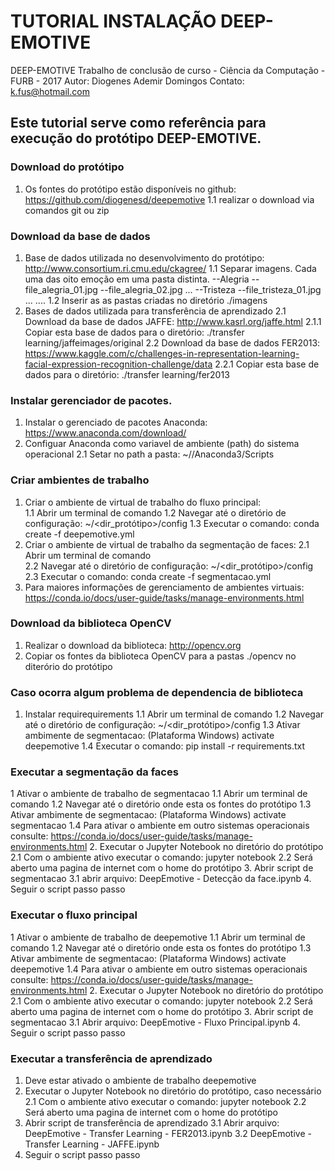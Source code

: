 # TUTORIAL INSTALAÇÃO DEEP-EMOTIVE #

DEEP-EMOTIVE
Trabalho de conclusão de curso - Ciência da Computação - FURB - 2017
Autor: Diogenes Ademir Domingos
Contato: k.fus@hotmail.com

## Este tutorial serve como referência para execução do protótipo DEEP-EMOTIVE.

### Download do protótipo
1. Os fontes do protótipo estão disponíveis no github: https://github.com/diogenesd/deepemotive
	1.1 realizar o download via comandos git ou zip

### Download da base de dados
1. Base de dados utilizada no desenvolvimento do protótipo: http://www.consortium.ri.cmu.edu/ckagree/
	1.1 Separar imagens. Cada uma das oito emoção em uma pasta distinta.
		--Alegria
			--file_alegria_01.jpg
			--file_alegria_02.jpg
			...
		--Tristeza
			--file_tristeza_01.jpg
			...
		....
	1.2 Inserir as as pastas criadas no diretório ./imagens
2. Bases de dados utilizada para transferência de aprendizado
	2.1 Download da base de dados JAFFE: http://www.kasrl.org/jaffe.html
	2.1.1 Copiar esta base de dados para o diretório: ./transfer learning/jaffeimages/original
	2.2 Download da base de dados FER2013: https://www.kaggle.com/c/challenges-in-representation-learning-facial-expression-recognition-challenge/data
	2.2.1 Copiar esta base de dados para o diretório: ./transfer learning/fer2013

	
### Instalar gerenciador de pacotes.
1. Instalar o gerenciado de pacotes Anaconda: https://www.anaconda.com/download/
2. Configuar Anaconda como variavel de ambiente (path) do sistema operacional
	2.1 Setar no path a pasta: ~/<User>/Anaconda3/Scripts

### Criar ambientes de trabalho
1. Criar o ambiente de virtual de trabalho do fluxo principal:	
	1.1 Abrir um terminal de comando
	1.2 Navegar até o diretório de configuração: ~/<dir_protótipo>/config
	1.3 Executar o comando: conda create -f deepemotive.yml
2. Criar o ambiente de virtual de trabalho da segmentação de faces:
	2.1 Abrir um terminal de comando	
	2.2 Navegar até o diretório de configuração: ~/<dir_protótipo>/config
	2.3 Executar o comando: conda create -f segmentacao.yml
3. Para maiores informações de gerenciamento de ambientes virtuais: https://conda.io/docs/user-guide/tasks/manage-environments.html

### Download da biblioteca OpenCV
1. Realizar o download da biblioteca: http://opencv.org
2. Copiar os fontes da biblioteca OpenCV para a pastas ./opencv no diterório do protótipo

### Caso ocorra algum problema de dependencia de biblioteca
1. Instalar requirequirements 
	1.1 Abrir um terminal de comando
	1.2 Navegar até o diretório de configuração: ~/<dir_protótipo>/config
	1.3 Ativar ambimente de segmentacao: (Plataforma Windows) activate deepemotive
	1.4 Executar o comando: pip install -r requirements.txt

### Executar a segmentação da faces
1 Ativar o ambiente de trabalho de segmentacao
	1.1 Abrir um terminal de comando
	1.2 Navegar até o diretório onde esta os fontes do protótipo
	1.3 Ativar ambimente de segmentacao: (Plataforma Windows) activate segmentacao
	1.4 Para ativar o ambiente em outro sistemas operacionais consulte: https://conda.io/docs/user-guide/tasks/manage-environments.html
2. Executar o Jupyter Notebook no diretório do protótipo
	2.1 Com o ambiente ativo executar o comando: jupyter notebook
	2.2 Será aberto uma pagina de internet com o home do protótipo
3. Abrir script de segmentacao
	3.1 abrir arquivo: DeepEmotive - Detecção da face.ipynb
4. Seguir o script passo passo

### Executar o fluxo principal
1 Ativar o ambiente de trabalho de deepemotive
	1.1 Abrir um terminal de comando
	1.2 Navegar até o diretório onde esta os fontes do protótipo
	1.3 Ativar ambimente de segmentacao: (Plataforma Windows) activate deepemotive
	1.4 Para ativar o ambiente em outro sistemas operacionais consulte: https://conda.io/docs/user-guide/tasks/manage-environments.html
2. Executar o Jupyter Notebook no diretório do protótipo
	2.1 Com o ambiente ativo executar o comando: jupyter notebook
	2.2 Será aberto uma pagina de internet com o home do protótipo
3. Abrir script de segmentacao
	3.1 Abrir arquivo: DeepEmotive - Fluxo Principal.ipynb
4. Seguir o script passo passo

### Executar a transferência de aprendizado
1. Deve estar ativado o ambiente de trabalho deepemotive
2. Executar o Jupyter Notebook no diretório do protótipo, caso necessário
	2.1 Com o ambiente ativo executar o comando: jupyter notebook
	2.2 Será aberto uma pagina de internet com o home do protótipo
3. Abrir script de transferência de aprendizado
	3.1 Abrir arquivo: DeepEmotive - Transfer Learning - FER2013.ipynb
	3.2 DeepEmotive - Transfer Learning - JAFFE.ipynb
4. Seguir o script passo passo	